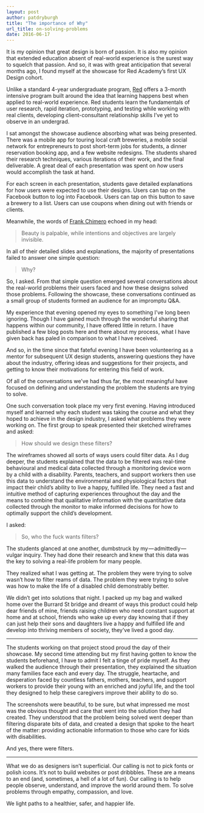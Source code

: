 ```yaml
---
layout: post
author: patdryburgh
title: "The importance of Why"
url_title: on-solving-problems
date: 2016-06-17
---
```


It is my opinion that great design is born of passion. It is also my opinion that extended education absent of real-world experience is the surest way to squelch that passion. And so, it was with great anticipation that several months ago, I found myself at the showcase for Red Academy’s first UX Design cohort.

Unlike a standard 4-year undergraduate program, [Red](https://www.redacademy.com) offers a 3-month intensive program built around the idea that learning happens best when applied to real-world experience. Red students learn the fundamentals of user research, rapid iteration, prototyping, and testing while working with real clients, developing client-consultant relationship skills I’ve yet to observe in an undergrad.

I sat amongst the showcase audience absorbing what was being presented. There was a mobile app for touring local craft breweries, a mobile social network for entrepreneurs to post short-term jobs for students, a dinner reservation booking app, and a few website redesigns. The students shared their research techniques, various iterations of their work, and the final deliverable. A great deal of each presentation was spent on _how_ users would accomplish the task at hand.

For each screen in each presentation, students gave detailed explanations for how users were expected to use their designs. Users can tap on the Facebook button to log into Facebook. Users can tap on this button to save a brewery to a list. Users can use coupons when dining out with friends or clients.

Meanwhile, the words of [Frank Chimero](http://shapeofdesignbook.com/) echoed in my head:

>Beauty is palpable, while intentions and objectives are largely invisible.

In all of their detailed slides and explanations, the majority of presentations failed to answer one simple question:

>Why?

So, I asked. From that simple question emerged several conversations about the real-world problems their users faced and how these designs solved those problems. Following the showcase, these conversations continued as a small group of students formed an audience for an impromptu Q&A.

My experience that evening opened my eyes to something I’ve long been ignoring. Though I have gained much through the wonderful sharing that happens within our community, I have offered little in return. I have published a few blog posts here and there about my process, what I have given back has paled in comparison to what I have received.

And so, in the time since that fateful evening I have been volunteering as a mentor for subsequent UX design students, answering questions they have about the industry, offering ideas and suggestions for their projects, and getting to know their motivations for entering this field of work.

Of all of the conversations we’ve had thus far, the most meaningful have focused on defining and understanding the problem the students are trying to solve.

One such conversation took place my very first evening. Having introduced myself and learned why each student was taking the course and what they hoped to achieve in the design industry, I asked what problems they were working on. The first group to speak presented their sketched wireframes and asked:

>How should we design these filters?

The wireframes showed all sorts of ways users could filter data. As I dug deeper, the students explained that the data to be filtered was real-time behavioural and medical data collected through a monitoring device worn by a child with a disability. Parents, teachers, and support workers then use this data to understand the environmental and physiological factors that impact their child’s ability to live a happy, fulfilled life. They need a fast and intuitive method of capturing experiences throughout the day and the means to combine that qualitative information with the quantitative data collected through the monitor to make informed decisions for how to optimally support the child’s development.

I asked:

>So, who the fuck wants filters?

The students glanced at one another, dumbstruck by my &mdash; admittedly &mdash; vulgar inquiry. They had done their research and knew that this data was the key to solving a real-life problem for many people. 

They realized what I was getting at. The problem they were trying to solve wasn’t how to filter reams of data. The problem they were trying to solve was how to make the life of a disabled child demonstrably better.

We didn’t get into solutions that night. I packed up my bag and walked home over the Burrard St bridge and dreamt of ways this product could help dear friends of mine, friends raising children who need constant support at home and at school, friends who wake up every day knowing that if they can just help their sons and daughters live a happy and fulfilled life and develop into thriving members of society, they’ve lived a good day.

---

The students working on that project stood proud the day of their showcase. My second time attending but my first having gotten to know the students beforehand, I have to admit I felt a tinge of pride myself. As they walked the audience through their presentation, they explained the situation many families face each and every day. The struggle, heartache, and desperation faced by countless fathers, mothers, teachers, and support workers to provide their young with an enriched and joyful life, and the tool they designed to help these caregivers improve their ability to do so. 

The screenshots were beautiful, to be sure, but what impressed me most was the obvious thought and care that went into the solution they had created. They understood that the problem being solved went deeper than filtering disparate bits of data, and created a design that spoke to the heart of the matter: providing actionable information to those who care for kids with disabilities.

And yes, there were filters.

---

What we do as designers isn’t superficial. Our calling is not to pick fonts or polish icons. It’s not to build websites or post dribbbles. These are a means to an end (and, sometimes, a hell of a lot of fun). Our calling is to help people observe, understand, and improve the world around them. To solve problems through empathy, compassion, and love.

We light paths to a healthier, safer, and happier life.